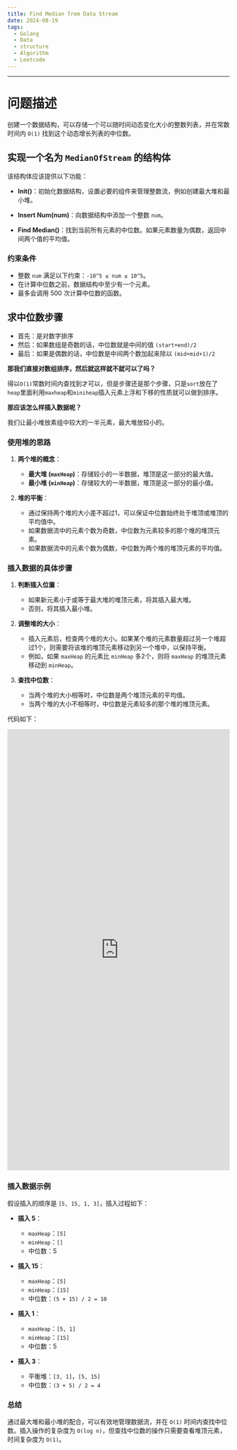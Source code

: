 ```yaml
---
title: Find Median from Data Stream
date: 2024-08-19
tags:
  - Golang
  - Data
  - structure
  - Algorithm
  - Leetcode
---
```

---
# 问题描述

创建一个数据结构，可以存储一个可以随时间动态变化大小的整数列表，并在常数时间内 `O(1)` 找到这个动态增长列表的中位数。

## 实现一个名为 `MedianOfStream` 的结构体

该结构体应该提供以下功能：

- **Init()**：初始化数据结构，设置必要的组件来管理整数流，例如创建最大堆和最小堆。

- **Insert Num(num)**：向数据结构中添加一个整数 `num`。

- **Find Median()**：找到当前所有元素的中位数。如果元素数量为偶数，返回中间两个值的平均值。

### 约束条件

- 整数 `num` 满足以下约束：`-10^5 ≤ num ≤ 10^5`。
- 在计算中位数之前，数据结构中至少有一个元素。
- 最多会调用 500 次计算中位数的函数。

## 求中位数步骤
- 首先：是对数字排序
- 然后：如果数组是奇数的话，中位数就是中间的值 `(start+end)/2`
- 最后：如果是偶数的话，中位数是中间两个数加起来除以 `(mid+mid+1)/2`

**那我们直接对数组排序，然后就这样就不就可以了吗？**

得以`O(1)`常数时间内查找到才可以，但是步骤还是那个步骤，只是`sort`放在了`heap`里面利用`maxheap`和`miniheap`插入元素上浮和下移的性质就可以做到排序。

**那应该怎么样插入数据呢？**

我们让最小堆放素组中较大的一半元素，最大堆放较小的。

### 使用堆的思路

1. **两个堆的概念**：
   - **最大堆 (`maxHeap`)**：存储较小的一半数据，堆顶是这一部分的最大值。
   - **最小堆 (`minHeap`)**：存储较大的一半数据，堆顶是这一部分的最小值。

2. **堆的平衡**：
   - 通过保持两个堆的大小差不超过1，可以保证中位数始终处于堆顶或堆顶的平均值中。
   - 如果数据流中的元素个数为奇数，中位数为元素较多的那个堆的堆顶元素。
   - 如果数据流中的元素个数为偶数，中位数为两个堆的堆顶元素的平均值。

### 插入数据的具体步骤

1. **判断插入位置**：
   - 如果新元素小于或等于最大堆的堆顶元素，将其插入最大堆。
   - 否则，将其插入最小堆。

2. **调整堆的大小**：
   - 插入元素后，检查两个堆的大小。如果某个堆的元素数量超过另一个堆超过1个，则需要将该堆的堆顶元素移动到另一个堆中，以保持平衡。
   - 例如，如果 `maxHeap` 的元素比 `minHeap` 多2个，则将 `maxHeap` 的堆顶元素移动到 `minHeap`。

3. **查找中位数**：
   - 当两个堆的大小相等时，中位数是两个堆顶元素的平均值。
   - 当两个堆的大小不相等时，中位数是元素较多的那个堆的堆顶元素。

代码如下：
<iframe id="go-editor-1" src="https://blog.piger.tech//assets/go-editors.html?noteId=Find_Median" style="width:100%; height:1000px; border:none;" frameborder="0"></iframe>

### 插入数据示例

假设插入的顺序是 `[5, 15, 1, 3]`，插入过程如下：

- **插入 5**：
  - `maxHeap`：`[5]`
  - `minHeap`：`[]`
  - 中位数：5

- **插入 15**：
  - `maxHeap`：`[5]`
  - `minHeap`：`[15]`
  - 中位数：`(5 + 15) / 2 = 10`

- **插入 1**：
  - `maxHeap`：`[5, 1]`
  - `minHeap`：`[15]`
  - 中位数：5

- **插入 3**：
  - 平衡堆：`[3, 1]`，`[5, 15]`
  - 中位数：`(3 + 5) / 2 = 4`

### 总结

通过最大堆和最小堆的配合，可以有效地管理数据流，并在 `O(1)` 时间内查找中位数。插入操作的复杂度为 `O(log n)`，但查找中位数的操作只需要查看堆顶元素，时间复杂度为 `O(1)`。

